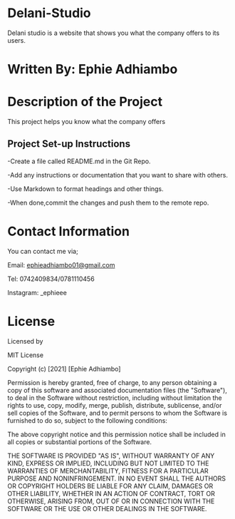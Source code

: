 # Delani-Studio

 Delani studio is a website that shows you what the company offers to its users.

# Written By: Ephie Adhiambo

# Description of the Project
This project helps you know what the company offers

## Project Set-up Instructions
-Create a file called README.md in the Git Repo.

-Add any instructions or documentation that you want to share with others.

-Use Markdown to format headings and other things.

-When done,commit the changes and push them to the remote repo.

# Contact Information
You can contact me via;

Email: ephieadhiambo01@gmail.com

Tel: 0742409834/0781110456

Instagram: _ephieee

# License
Licensed by

MIT License

Copyright (c) [2021] [Ephie Adhiambo]

Permission is hereby granted, free of charge, to any person obtaining a copy of this software and associated documentation files (the "Software"), to deal in the Software without restriction, including without limitation the rights to use, copy, modify, merge, publish, distribute, sublicense, and/or sell copies of the Software, and to permit persons to whom the Software is furnished to do so, subject to the following conditions:

The above copyright notice and this permission notice shall be included in all copies or substantial portions of the Software.

THE SOFTWARE IS PROVIDED "AS IS", WITHOUT WARRANTY OF ANY KIND, EXPRESS OR IMPLIED, INCLUDING BUT NOT LIMITED TO THE WARRANTIES OF MERCHANTABILITY, FITNESS FOR A PARTICULAR PURPOSE AND NONINFRINGEMENT. IN NO EVENT SHALL THE AUTHORS OR COPYRIGHT HOLDERS BE LIABLE FOR ANY CLAIM, DAMAGES OR OTHER LIABILITY, WHETHER IN AN ACTION OF CONTRACT, TORT OR OTHERWISE, ARISING FROM, OUT OF OR IN CONNECTION WITH THE SOFTWARE OR THE USE OR OTHER DEALINGS IN THE SOFTWARE.
